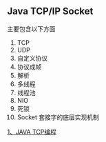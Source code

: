 ## Java TCP/IP Socket

主要包含以下方面

 1. TCP
 2. UDP
 3. 自定义协议
 4. 协议成帧
 5. 解析
 6. 多线程
 7. 线程池
 8. NIO
 9. 死锁
 10. Socket 套接字的底层实现机制


[1、JAVA TCP编程](https://github.com/crystalGS/JavaSocket/issues/1)
